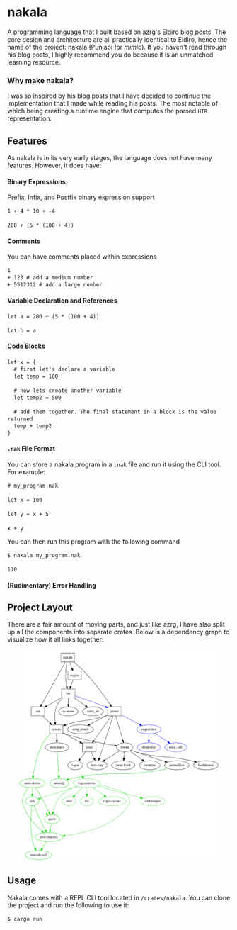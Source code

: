 # nakala

A programming language that I built based on [azrg's Eldiro blog posts](https://arzg.github.io/lang/). The core design and architecture are all practically identical to Eldiro, hence the name of the project: nakala (Punjabi for _mimic_). If you haven't read through his blog posts, I highly recommend you do because it is an unmatched learning resource.

### Why make nakala?
I was so inspired by his blog posts that I have decided to continue the implementation that I made while reading his posts. The most notable of which being creating a runtime engine that computes the parsed `HIR` representation.

## Features
As nakala is in its very early stages, the language does not have many features. However, it does have:

#### Binary Expressions
Prefix, Infix, and Postfix binary expression support
```
1 + 4 * 10 + -4

200 + (5 * (100 + 4))
```

#### Comments
You can have comments placed within expressions
```
1 
+ 123 # add a medium number
+ 5512312 # add a large number
```

#### Variable Declaration and References
```
let a = 200 + (5 * (100 + 4))

let b = a
```

#### Code Blocks
```
let x = {
  # first let's declare a variable
  let temp = 100

  # now lets create another variable
  let temp2 = 500

  # add them together. The final statement in a block is the value returned
  temp + temp2
}
```

#### `.nak` File Format

You can store a nakala program in a `.nak` file and run it using the CLI tool. For example:

```
# my_program.nak

let x = 100

let y = x + 5

x + y
```

You can then run this program with the following command

```
$ nakala my_program.nak

110
```

#### (Rudimentary) Error Handling


## Project Layout
There are a fair amount of moving parts, and just like azrg, I have also split up all the components into separate crates. Below is a dependency graph to visualize how it all links together:
<p align="center" style="width: 90%; margin: auto; margin-top: 20px">
  <img src="./assets/graph.svg"/>
</p>


## Usage
Nakala comes with a REPL CLI tool located in `/crates/nakala`. You can clone the project and run the following to use it:

```bash
$ cargo run
```


